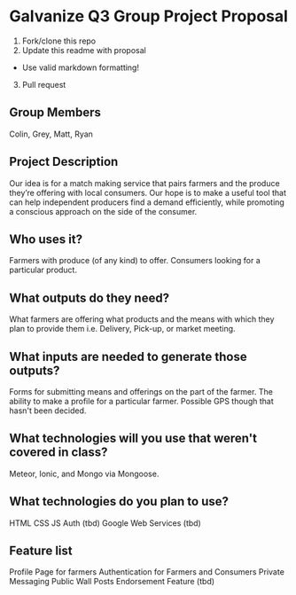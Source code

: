 # Galvanize Q3 Group Project Proposal

1. Fork/clone this repo
2. Update this readme with proposal
  * Use valid markdown formatting!
3. Pull request

## Group Members
Colin, Grey, Matt, Ryan

## Project Description
Our idea is for a match making service that pairs farmers and the produce they’re offering with local consumers. Our hope is to make a useful tool that can help independent producers find a demand efficiently, while promoting a conscious approach on the side of the consumer.

## Who uses it?
Farmers with produce (of any kind) to offer. Consumers looking for a particular product.

## What outputs do they need?
What farmers are offering what products and the means with which they plan to provide them i.e. Delivery, Pick-up, or market meeting.

## What inputs are needed to generate those outputs?
Forms for submitting means and offerings on the part of the farmer. The ability to make a profile for a particular farmer. Possible GPS though that hasn't been decided.

## What technologies will you use that weren't covered in class?
Meteor, Ionic, and Mongo via Mongoose.

## What technologies do you plan to use?
HTML
CSS
JS
Auth (tbd)
Google Web Services (tbd)

## Feature list
Profile Page for farmers
Authentication for Farmers and Consumers
Private Messaging
Public Wall Posts
Endorsement Feature (tbd)
